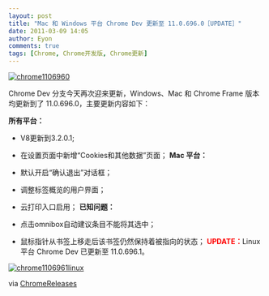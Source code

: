 ```yaml
---
layout: post
title: "Mac 和 Windows 平台 Chrome Dev 更新至 11.0.696.0［UPDATE］"
date: 2011-03-09 14:05
author: Eyon
comments: true
tags: [Chrome, Chrome开发版, Chrome更新]
---
```

<a href="http://img.chromi.org/2011/03/chrome1106960.png">![chrome1106960](http://img.chromi.org/2011/03/chrome1106960.png "chrome1106960")</a>

Chrome Dev 分支今天再次迎来更新，Windows、Mac 和 Chrome Frame 版本均更新到了 11.0.696.0，主要更新内容如下：

**所有平台：**


*   V8更新到3.2.0.1;
*   在设置页面中新增“Cookies和其他数据”页面；
**Mac 平台：**


*   默认开启“确认退出”对话框；
*   调整标签概览的用户界面；
*   云打印入口启用；
**已知问题：**


*   点击omnibox自动建议条目不能将其选中；
*   鼠标指针从书签上移走后该书签仍然保持着被指向的状态；
<span style="color: #ff0000;">**UPDATE：**</span>Linux 平台 Chrome Dev 已更新至 11.0.696.1。

<a href="http://img.chromi.org/2011/03/chrome1106961linux.png">![](http://img.chromi.org/2011/03/chrome1106961linux.png "chrome1106961linux")</a>

via [ChromeReleases](http://googlechromereleases.blogspot.com/2011/03/dev-channel-update.html)
